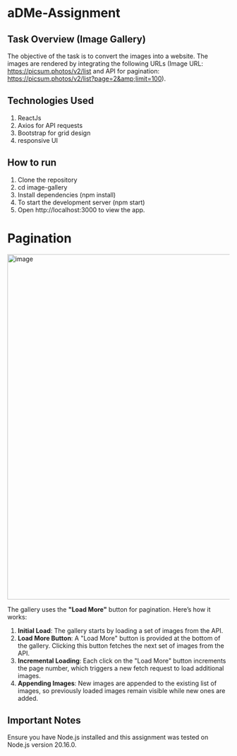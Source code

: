 # aDMe-Assignment
## Task Overview (Image Gallery)
The objective of the task is to convert the images into a website. The images are rendered by integrating the following URLs (Image URL: https://picsum.photos/v2/list and API for pagination: https://picsum.photos/v2/list?page=2&amp;limit=100).

## Technologies Used
1. ReactJs
2. Axios for API requests
3. Bootstrap for grid design
4. responsive UI

## How to run
1. Clone the repository
2. cd image-gallery
3. Install dependencies (npm install)
4. To start the development server (npm start)
5. Open http://localhost:3000 to view the app.

# Pagination
<img width="781" alt="image" src="https://github.com/user-attachments/assets/a937a688-7187-48aa-a14c-a1089183747d">

The gallery uses the **"Load More"** button for pagination. Here’s how it works:
1. **Initial Load**: The gallery starts by loading a set of images from the API.
2. **Load More Button**: A "Load More" button is provided at the bottom of the gallery. Clicking this button fetches the next set of images from the API.
3. **Incremental Loading**: Each click on the "Load More" button increments the page number, which triggers a new fetch request to load additional images.
4. **Appending Images**: New images are appended to the existing list of images, so previously loaded images remain visible while new ones are added.

## Important Notes
Ensure you have Node.js installed and this assignment was tested on Node.js version 20.16.0.

